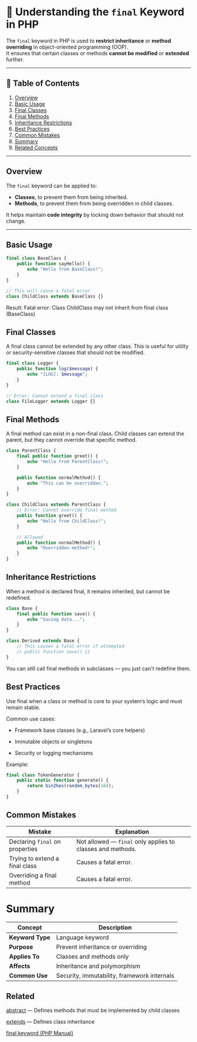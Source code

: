 # 🐘 Understanding the `final` Keyword in PHP

The `final` keyword in PHP is used to **restrict inheritance** or **method overriding** in object-oriented programming (OOP).  
It ensures that certain classes or methods **cannot be modified** or **extended** further.

---

## 📖 Table of Contents

1. [Overview](#overview)
2. [Basic Usage](#basic-usage)
3. [Final Classes](#final-classes)
4. [Final Methods](#final-methods)
5. [Inheritance Restrictions](#inheritance-restrictions)
6. [Best Practices](#best-practices)
7. [Common Mistakes](#common-mistakes)
8. [Summary](#summary)
9. [Related Concepts](#related)

---

## Overview

The `final` keyword can be applied to:
- **Classes**, to prevent them from being inherited.
- **Methods**, to prevent them from being overridden in child classes.

It helps maintain **code integrity** by locking down behavior that should not change.

---

## Basic Usage

```php
final class BaseClass {
    public function sayHello() {
        echo "Hello from BaseClass!";
    }
}

// This will cause a fatal error
class ChildClass extends BaseClass {}
```
Result: Fatal error: Class ChildClass may not inherit from final class (BaseClass)

## Final Classes

A final class cannot be extended by any other class.
This is useful for utility or security-sensitive classes that should not be modified.

```php
final class Logger {
    public function log($message) {
        echo "[LOG]: $message";
    }
}

// Error: Cannot extend a final class
class FileLogger extends Logger {}

```

## Final Methods

A final method can exist in a non-final class.
Child classes can extend the parent, but they cannot override that specific method.

```php
class ParentClass {
    final public function greet() {
        echo "Hello from ParentClass!";
    }

    public function normalMethod() {
        echo "This can be overridden.";
    }
}

class ChildClass extends ParentClass {
    // Error: Cannot override final method
    public function greet() {
        echo "Hello from ChildClass!";
    }

    // Allowed
    public function normalMethod() {
        echo "Overridden method!";
    }
}

```

## Inheritance Restrictions

When a method is declared final, it remains inherited, but cannot be redefined.

```php
class Base {
    final public function save() {
        echo "Saving data...";
    }
}

class Derived extends Base {
    // This causes a fatal error if attempted
    // public function save() {}
}
```

You can still call final methods in subclasses — you just can't redefine them.


## Best Practices

Use final when a class or method is core to your system’s logic and must remain stable.

Common use cases:

- Framework base classes (e.g., Laravel’s core helpers)

- Immutable objects or singletons

- Security or logging mechanisms

Example:

```php
final class TokenGenerator {
    public static function generate() {
        return bin2hex(random_bytes(16));
    }
}
```

## Common Mistakes

| Mistake                         | Explanation                                                  |
| ------------------------------- | ------------------------------------------------------------ |
| Declaring `final` on properties | Not allowed — `final` only applies to classes and methods. |
| Trying to extend a final class  | Causes a fatal error.                                      |
| Overriding a final method       | Causes a fatal error.                                      |


# Summary

| Concept          | Description                                 |
| ---------------- | ------------------------------------------- |
| **Keyword Type** | Language keyword                            |
| **Purpose**      | Prevent inheritance or overriding           |
| **Applies To**   | Classes and methods only                    |
| **Affects**      | Inheritance and polymorphism                |
| **Common Use**   | Security, immutability, framework internals |

## Related

<a href="#">abstract</a> — Defines methods that must be implemented by child classes

<a href="#">extends</a> — Defines class inheritance

<a href="https://www.php.net/manual/en/language.oop5.final.php" target="blank">final keyword (PHP Manual)</a>